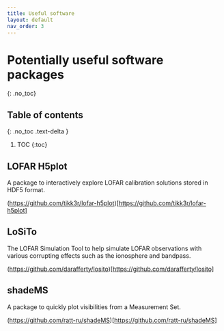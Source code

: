 ```yaml
---
title: Useful software
layout: default
nav_order: 3
---
```


# Potentially useful software packages
{: .no_toc}

## Table of contents
{: .no_toc .text-delta }

1. TOC
{:toc}

## LOFAR H5plot
A package to interactively explore LOFAR calibration solutions stored in HDF5 format.

(https://github.com/tikk3r/lofar-h5plot)[https://github.com/tikk3r/lofar-h5plot]

## LoSiTo
The LOFAR Simulation Tool to help simulate LOFAR observations with various corrupting effects such as the ionosphere and bandpass.

(https://github.com/darafferty/losito)[https://github.com/darafferty/losito]

## shadeMS
A package to quickly plot visibilities from a Measurement Set.

(https://github.com/ratt-ru/shadeMS)[https://github.com/ratt-ru/shadeMS]